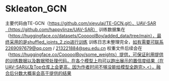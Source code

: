 # Skleaton_GCN
主要代码由TE-GCN（https://github.com/xieyulai/TE-GCN.git）、UAV-SAR（https://github.com/happylinze/UAV-SAR）
训练数据集在（https://huggingface.co/datasets/CooooolBoy/added_data/tree/main），最终采用的是shuffled_joints_2.zip进行训练
训练日志未整理完全，如有需要可联系2269097679@qq.com / 213221884@seu.edu.cn
权重文件后续会在（https://huggingface.co/CooooolBoy/some_weights）提供，可保证利用提供的训练数据以及数据预处理代码，在各个模型上均可以跑出展示的置信度结果（在UAV-SAR以及Top仓库上会更高，因为作者时间不够没能给模型全跑完>.<），融合后分数大概率会高于提供的结果
